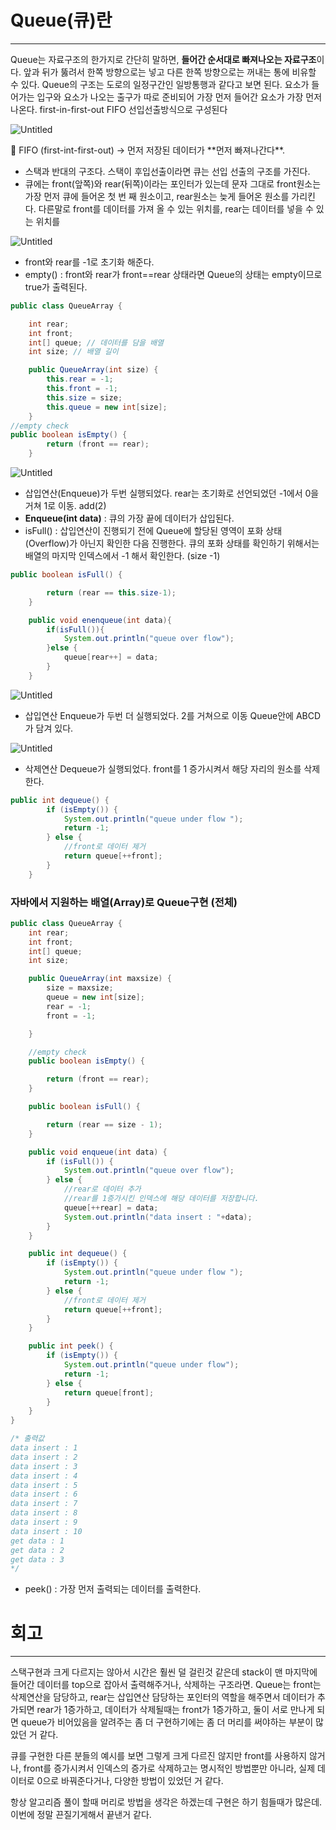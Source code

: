 # Queue(큐)란

---

Queue는 자료구조의 한가지로 간단히 말하면, **들어간 순서대로 빠져나오는 자료구조**이다. 앞과 뒤가 뚫려서 한쪽 방향으로는 넣고 다른 한쪽 방향으로는 꺼내는 통에 비유할 수 있다. Queue의 구조는 도로의 일정구간인 일방통행과 같다고 보면 된다. 요소가 들어가는 입구와 요소가 나오는 출구가 따로 준비되어 가장 먼저 들어간 요소가 가장 먼저 나온다. first-in-first-out FIFO 선입선출방식으로 구성된다

![Untitled](https://s3-us-west-2.amazonaws.com/secure.notion-static.com/1add3d0c-a412-49e6-8bf9-fff0a230384a/Untitled.png)

<aside>
🤖 FIFO (first-int-first-out) → 먼저 저장된 데이터가 **먼저 빠져나간다**.

</aside>

- 스택과 반대의 구조다. 스택이 후입선출이라면 큐는 선입 선출의 구조를 가진다.
- 큐에는 front(앞쪽)와 rear(뒤쪽)이라는 포인터가 있는데 문자 그대로 front원소는 가장 먼저 큐에 들어온 첫 번 째 원소이고, rear원소는 늦게 들어온 원소를 가리킨다. 다른말로 front를 데이터를 가져 올 수 있는 위치를, rear는 데이터를 넣을 수 있는 위치를

![Untitled](https://s3-us-west-2.amazonaws.com/secure.notion-static.com/7f010be8-4d73-433d-a478-e6db08373afd/Untitled.png)

- front와 rear를 -1로 초기화 해준다.
- empty() : front와 rear가 front==rear 상태라면 Queue의 상태는 empty이므로 true가 출력된다.

```java
public class QueueArray {

    int rear;
    int front;
    int[] queue; // 데이터를 담을 배열
    int size; // 배열 길이 

    public QueueArray(int size) {
        this.rear = -1;
        this.front = -1;
        this.size = size;
        this.queue = new int[size];
    }
//empty check
public boolean isEmpty() {
        return (front == rear);
    }
```

![Untitled](https://s3-us-west-2.amazonaws.com/secure.notion-static.com/84752373-6438-4cfd-b5c3-7b1577b7d491/Untitled.png)

- 삽입연산(Enqueue)가 두번 실행되었다. rear는 초기화로 선언되었던 -1에서 0을 거쳐 1로 이동. add(2)
- **Enqueue(int data)** : 큐의 가장 끝에 데이터가 삽입된다.
- isFull() : 삽입연산이 진행되기 전에 Queue에 할당된 영역이 포화 상태(Overflow)가 아닌지 확인한 다음 진행한다. 큐의 포화 상태를 확인하기 위해서는 배열의 마지막 인덱스에서 -1 해서 확인한다. (size -1)

```java
public boolean isFull() {

        return (rear == this.size-1);
    }

    public void enenqueue(int data){
        if(isFull()){
            System.out.println("queue over flow");
        }else {
            queue[rear++] = data;
        }
    }
```

![Untitled](https://s3-us-west-2.amazonaws.com/secure.notion-static.com/f4bb04f1-bbd9-4eb6-9831-eee9db797b7b/Untitled.png)

- 삽입연산 Enqueue가 두번 더 실행되었다. 2를 거쳐으로 이동 Queue안에 ABCD가 담겨 있다.

![Untitled](https://s3-us-west-2.amazonaws.com/secure.notion-static.com/3958c215-e6b9-4fe8-a6ac-c22b842c66d2/Untitled.png)

- 삭제연산 Dequeue가 실행되었다. front를 1 증가시켜서 해당 자리의 원소를 삭제한다.

```java
public int dequeue() {
        if (isEmpty()) {
            System.out.println("queue under flow ");
            return -1;
        } else {
            //front로 데이터 제거
            return queue[++front];
        }
    }
```

### 자바에서 지원하는 배열(Array)로 Queue구현 (전체)

```java
public class QueueArray {
    int rear;
    int front;
    int[] queue;
    int size;

    public QueueArray(int maxsize) {
        size = maxsize;
        queue = new int[size];
        rear = -1;
        front = -1;

    }

    //empty check
    public boolean isEmpty() {

        return (front == rear);
    }

    public boolean isFull() {

        return (rear == size - 1);
    }

    public void enqueue(int data) {
        if (isFull()) {
            System.out.println("queue over flow");
        } else {
            //rear로 데이터 추가
            //rear를 1증가시킨 인덱스에 해당 데이터를 저장합니다.
            queue[++rear] = data;
            System.out.println("data insert : "+data);
        }
    }

    public int dequeue() {
        if (isEmpty()) {
            System.out.println("queue under flow ");
            return -1;
        } else {
            //front로 데이터 제거
            return queue[++front];
        }
    }

    public int peek() {
        if (isEmpty()) {
            System.out.println("queue under flow");
            return -1;
        } else {
            return queue[front];
        }
    }
}

/* 출력값
data insert : 1
data insert : 2
data insert : 3
data insert : 4
data insert : 5
data insert : 6
data insert : 7
data insert : 8
data insert : 9
data insert : 10
get data : 1
get data : 2
get data : 3
*/
```

- peek() : 가장 먼저 출력되는 데이터를 출력한다.

# 회고

---

스택구현과 크게 다르지는 않아서 시간은 훨씬 덜 걸린것 같은데 stack이 맨 마지막에 들어간 데이터를 top으로 잡아서 출력해주거나, 삭제하는 구조라면. Queue는 front는 삭제연산을 담당하고, rear는 삽입연산 담당하는 포인터의 역할을 해주면서 데이터가 추가되면 rear가 1증가하고, 데이터가 삭제될때는 front가 1증가하고, 둘이 서로 만나게 되면 queue가 비어있음을 알려주는 좀 더 구현하기에는 좀 더 머리를 써야하는 부분이 많았던 거 같다. 

큐를 구현한 다른 분들의 예시를 보면 그렇게 크게 다르진 않지만 front를 사용하지 않거나, front를 증가시켜서 인덱스의 증가로 삭제하고는 명시적인 방법뿐만 아니라, 실제 데이터로 0으로 바꿔준다거나, 다양한 방법이 있었던 거 같다. 

항상 알고리즘 풀이 할때 머리로 방법을 생각은 하겠는데 구현은 하기 힘들때가 많은데. 이번에 정말 끈질기게해서 끝낸거 같다.